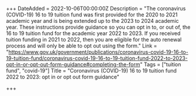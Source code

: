 +++
DateAdded = 2022-10-06T00:00:00Z
Description = "The coronavirus (COVID-19) 16 to 19 tuition fund was first provided for the 2020 to 2021 academic year and is being extended up to the 2023 to 2024 academic year.  These instructions provide guidance so you can opt in to, or out of, the 16 to 19 tuition fund for the academic year 2022 to 2023. If you received tuition funding in 2021 to 2022, then you are eligible for the auto renewal process and will only be able to opt out using the form."
Link = "https://www.gov.uk/government/publications/coronavirus-covid-19-16-to-19-tuition-fund/coronavirus-covid-19-16-to-19-tuition-fund-2022-to-2023-opt-in-or-opt-out-form-guidance#completing-the-form"
Tags = ["tuition fund", "covid-19"]
Title = "Coronavirus (COVID-19) 16 to 19 tuition fund 2022 to 2023: opt in or opt out form guidance"

+++
